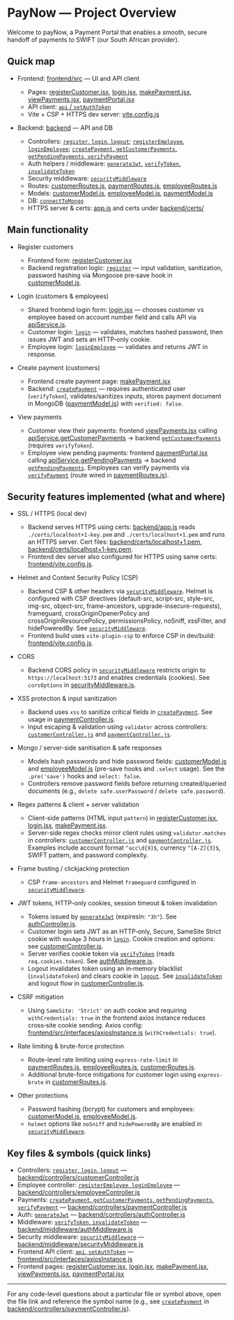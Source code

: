 # PayNow — Project Overview
Welcome to payNow, a Payment Portal that enables a smooth, secure handoff of payments to SWIFT (our South African provider). 

## Quick map
- Frontend: [frontend/src](frontend/src) — UI and API client  
  - Pages: [registerCustomer.jsx](frontend/src/pages/registerCustomer.jsx), [login.jsx](frontend/src/pages/login.jsx), [makePayment.jsx](frontend/src/pages/makePayment.jsx), [viewPayments.jsx](frontend/src/pages/viewPayments.jsx), [paymentPortal.jsx](frontend/src/pages/paymentPortal.jsx)  
  - API client: [`api` / `setAuthToken`](frontend/src/interfaces/axiosInstance.js)  
  - Vite + CSP + HTTPS dev server: [vite.config.js](frontend/vite.config.js)

- Backend: [backend](backend) — API and DB  
  - Controllers: [`register`, `login`, `logout`](backend/controllers/customerController.js); [`registerEmployee`, `loginEmployee`](backend/controllers/employeeController.js); [`createPayment`, `getCustomerPayments`, `getPendingPayments`, `verifyPayment`](backend/controllers/paymentController.js)  
  - Auth helpers / middleware: [`generateJwt`](backend/controllers/authController.js), [`verifyToken`, `invalidateToken`](backend/middleware/authMiddleware.js)  
  - Security middleware: [`securityMiddleware`](backend/middleware/securityMiddleware.js)  
  - Routes: [customerRoutes.js](backend/routes/customerRoutes.js), [paymentRoutes.js](backend/routes/paymentRoutes.js), [employeeRoutes.js](backend/routes/employeeRoutes.js)  
  - Models: [customerModel.js](backend/models/customerModel.js), [employeeModel.js](backend/models/employeeModel.js), [paymentModel.js](backend/models/paymentModel.js)  
  - DB: [`connectToMongo`](backend/services/dbService.js)  
  - HTTPS server & certs: [app.js](backend/app.js) and certs under [backend/certs/](backend/certs)

## Main functionality

- Register customers
  - Frontend form: [registerCustomer.jsx](frontend/src/pages/registerCustomer.jsx)  
  - Backend registration logic: [`register`](backend/controllers/customerController.js) — input validation, sanitization, password hashing via Mongoose pre‑save hook in [customerModel.js](backend/models/customerModel.js).

- Login (customers & employees)
  - Shared frontend login form: [login.jsx](frontend/src/pages/login.jsx) — chooses customer vs employee based on account number field and calls API via [apiService.js](frontend/src/services/apiService.js).  
  - Customer login: [`login`](backend/controllers/customerController.js) — validates, matches hashed password, then issues JWT and sets an HTTP‑only cookie.  
  - Employee login: [`loginEmployee`](backend/controllers/employeeController.js) — validates and returns JWT in response.

- Create payment (customers)
  - Frontend create payment page: [makePayment.jsx](frontend/src/pages/makePayment.jsx)  
  - Backend: [`createPayment`](backend/controllers/paymentController.js) — requires authenticated user (`verifyToken`), validates/sanitizes inputs, stores payment document in MongoDB ([paymentModel.js](backend/models/paymentModel.js)) with `verified: false`.

- View payments
  - Customer view their payments: frontend [viewPayments.jsx](frontend/src/pages/viewPayments.jsx) calling [apiService.getCustomerPayments](frontend/src/services/apiService.js) -> backend [`getCustomerPayments`](backend/controllers/paymentController.js) (requires `verifyToken`).  
  - Employee view pending payments: frontend [paymentPortal.jsx](frontend/src/pages/paymentPortal.jsx) calling [apiService.getPendingPayments](frontend/src/services/apiService.js) -> backend [`getPendingPayments`](backend/controllers/paymentController.js). Employees can verify payments via [`verifyPayment`](backend/controllers/paymentController.js) (route wired in [paymentRoutes.js](backend/routes/paymentRoutes.js)).

## Security features implemented (what and where)

- SSL / HTTPS (local dev)
  - Backend serves HTTPS using certs: [backend/app.js](backend/app.js) reads `./certs/localhost+1-key.pem` and `./certs/localhost+1.pem` and runs an HTTPS server. Cert files: [backend/certs/localhost+1.pem](backend/certs/localhost+1.pem), [backend/certs/localhost+1-key.pem](backend/certs/localhost+1-key.pem).
  - Frontend dev server also configured for HTTPS using same certs: [frontend/vite.config.js](frontend/vite.config.js).

- Helmet and Content Security Policy (CSP)
  - Backend CSP & other headers via [`securityMiddleware`](backend/middleware/securityMiddleware.js). Helmet is configured with CSP directives (default-src, script-src, style-src, img-src, object-src, frame-ancestors, upgrade-insecure-requests), frameguard, crossOriginOpenerPolicy and crossOriginResourcePolicy, permissionsPolicy, noSniff, xssFilter, and hidePoweredBy. See [`securityMiddleware`](backend/middleware/securityMiddleware.js).
  - Frontend build uses `vite-plugin-csp` to enforce CSP in dev/build: [frontend/vite.config.js](frontend/vite.config.js).

- CORS
  - Backend CORS policy in [`securityMiddleware`](backend/middleware/securityMiddleware.js) restricts origin to `https://localhost:5173` and enables credentials (cookies). See `corsOptions` in [securityMiddleware.js](backend/middleware/securityMiddleware.js).

- XSS protection & input sanitization
  - Backend uses `xss` to sanitize critical fields in [`createPayment`](backend/controllers/paymentController.js). See usage in [paymentController.js](backend/controllers/paymentController.js).
  - Input escaping & validation using `validator` across controllers: [`customerController.js`](backend/controllers/customerController.js) and [`paymentController.js`](backend/controllers/paymentController.js).

- Mongo / server-side sanitisation & safe responses
  - Models hash passwords and hide password fields: [customerModel.js](backend/models/customerModel.js) and [employeeModel.js](backend/models/employeeModel.js) (pre-save hooks and `.select` usage). See the `.pre('save')` hooks and `select: false`.
  - Controllers remove password fields before returning created/queried documents (e.g., `delete safe.userPassword` / `delete safe.password`).

- Regex patterns & client + server validation
  - Client-side patterns (HTML input `pattern`) in [registerCustomer.jsx](frontend/src/pages/registerCustomer.jsx), [login.jsx](frontend/src/pages/login.jsx), [makePayment.jsx](frontend/src/pages/makePayment.jsx).  
  - Server-side regex checks mirror client rules using `validator.matches` in controllers: [`customerController.js`](backend/controllers/customerController.js) and [`paymentController.js`](backend/controllers/paymentController.js). Examples include account format `^acc\d{9}$`, currency `^[A-Z]{3}$`, SWIFT pattern, and password complexity.

- Frame busting / clickjacking protection
  - CSP `frame-ancestors` and Helmet `frameguard` configured in [`securityMiddleware`](backend/middleware/securityMiddleware.js).

- JWT tokens, HTTP-only cookies, session timeout & token invalidation
  - Tokens issued by [`generateJwt`](backend/controllers/authController.js) (expiresIn: `"3h"`). See [authController.js](backend/controllers/authController.js).
  - Customer login sets JWT as an HTTP‑only, Secure, SameSite Strict cookie with `maxAge` 3 hours in [`login`](backend/controllers/customerController.js). Cookie creation and options: see [customerController.js](backend/controllers/customerController.js).
  - Server verifies cookie token via [`verifyToken`](backend/middleware/authMiddleware.js) (reads `req.cookies.token`). See [authMiddleware.js](backend/middleware/authMiddleware.js).
  - Logout invalidates token using an in‑memory blacklist (`invalidateToken`) and clears cookie in [`logout`](backend/controllers/customerController.js). See [`invalidateToken`](backend/middleware/authMiddleware.js) and logout flow in [customerController.js](backend/controllers/customerController.js).

- CSRF mitigation
  - Using `SameSite: 'Strict'` on auth cookie and requiring `withCredentials: true` in the frontend axios instance reduces cross‑site cookie sending. Axios config: [frontend/src/interfaces/axiosInstance.js](frontend/src/interfaces/axiosInstance.js) (`withCredentials: true`).

- Rate limiting & brute-force protection
  - Route-level rate limiting using `express-rate-limit` in [paymentRoutes.js](backend/routes/paymentRoutes.js), [employeeRoutes.js](backend/routes/employeeRoutes.js), [customerRoutes.js](backend/routes/customerRoutes.js).
  - Additional brute-force mitigations for customer login using `express-brute` in [customerRoutes.js](backend/routes/customerRoutes.js).

- Other protections
  - Password hashing (bcrypt) for customers and employees: [customerModel.js](backend/models/customerModel.js), [employeeModel.js](backend/models/employeeModel.js).
  - `helmet` options like `noSniff` and `hidePoweredBy` are enabled in [`securityMiddleware`](backend/middleware/securityMiddleware.js).

## Key files & symbols (quick links)
- Controllers: [`register`, `login`, `logout`](backend/controllers/customerController.js) — [backend/controllers/customerController.js](backend/controllers/customerController.js)  
- Employee controller: [`registerEmployee`, `loginEmployee`](backend/controllers/employeeController.js) — [backend/controllers/employeeController.js](backend/controllers/employeeController.js)  
- Payments: [`createPayment`, `getCustomerPayments`, `getPendingPayments`, `verifyPayment`](backend/controllers/paymentController.js) — [backend/controllers/paymentController.js](backend/controllers/paymentController.js)  
- Auth: [`generateJwt`](backend/controllers/authController.js) — [backend/controllers/authController.js](backend/controllers/authController.js)  
- Middleware: [`verifyToken`, `invalidateToken`](backend/middleware/authMiddleware.js) — [backend/middleware/authMiddleware.js](backend/middleware/authMiddleware.js)  
- Security middleware: [`securityMiddleware`](backend/middleware/securityMiddleware.js) — [backend/middleware/securityMiddleware.js](backend/middleware/securityMiddleware.js)  
- Frontend API client: [`api`, `setAuthToken`](frontend/src/interfaces/axiosInstance.js) — [frontend/src/interfaces/axiosInstance.js](frontend/src/interfaces/axiosInstance.js)  
- Frontend pages: [registerCustomer.jsx](frontend/src/pages/registerCustomer.jsx), [login.jsx](frontend/src/pages/login.jsx), [makePayment.jsx](frontend/src/pages/makePayment.jsx), [viewPayments.jsx](frontend/src/pages/viewPayments.jsx), [paymentPortal.jsx](frontend/src/pages/paymentPortal.jsx)

---

For any code-level questions about a particular file or symbol above, open the file link and reference the symbol name (e.g., see [`createPayment`](backend/controllers/paymentController.js) in [backend/controllers/paymentController.js](backend/controllers/paymentController.js)).

